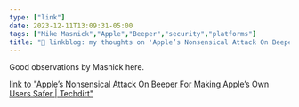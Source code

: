 ```yaml
---
type: ["link"]
date: 2023-12-11T13:09:31-05:00
tags: ["Mike Masnick","Apple","Beeper","security","platforms"]
title: "🔗 linkblog: my thoughts on 'Apple’s Nonsensical Attack On Beeper For Making Apple’s Own Users Safer | Techdirt'"
---
```

Good observations by Masnick here.

[link to "Apple’s Nonsensical Attack On Beeper For Making Apple’s Own Users Safer | Techdirt"](https://www.techdirt.com/2023/12/11/apples-nonsensical-attack-on-beeper-for-making-apples-own-users-safer/)
